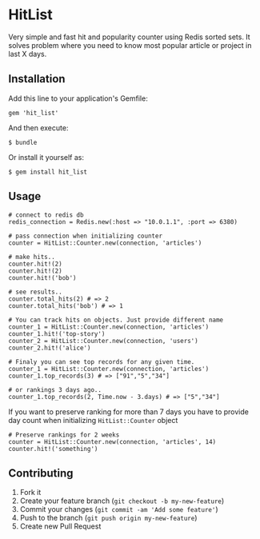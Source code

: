 # HitList

Very simple and fast hit and popularity counter using Redis sorted sets.
It solves problem where you need to know most popular article or project in last X days.

## Installation

Add this line to your application's Gemfile:

    gem 'hit_list'

And then execute:

    $ bundle

Or install it yourself as:

    $ gem install hit_list

## Usage

    # connect to redis db
    redis_connection = Redis.new(:host => "10.0.1.1", :port => 6380)

    # pass connection when initializing counter
    counter = HitList::Counter.new(connection, 'articles')

    # make hits..
    counter.hit!(2)
    counter.hit!(2)
    counter.hit!('bob')

    # see results..
    counter.total_hits(2) # => 2
    counter.total_hits('bob') # => 1

    # You can track hits on objects. Just provide different name
    counter_1 = HitList::Counter.new(connection, 'articles')
    counter_1.hit!('top-story')
    counter_2 = HitList::Counter.new(connection, 'users')
    counter_2.hit!('alice')

    # Finaly you can see top records for any given time.
    counter_1 = HitList::Counter.new(connection, 'articles')
    counter_1.top_records(3) # => ["91","5","34"]

    # or rankings 3 days ago..
    counter_1.top_records(2, Time.now - 3.days) # => ["5","34"]

If you want to preserve ranking for more than 7 days you have to provide day count when initializing `HitList::Counter` object

    # Preserve rankings for 2 weeks
    counter = HitList::Counter.new(connection, 'articles', 14)
    counter.hit!('something')

## Contributing

1. Fork it
2. Create your feature branch (`git checkout -b my-new-feature`)
3. Commit your changes (`git commit -am 'Add some feature'`)
4. Push to the branch (`git push origin my-new-feature`)
5. Create new Pull Request
